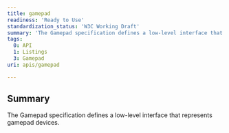 ```yaml
---
title: gamepad
readiness: 'Ready to Use'
standardization_status: 'W3C Working Draft'
summary: 'The Gamepad specification defines a low-level interface that represents gamepad devices.'
tags:
  0: API
  1: Listings
  3: Gamepad
uri: apis/gamepad

---
```

## <span>Summary</span>

The Gamepad specification defines a low-level interface that represents gamepad devices.